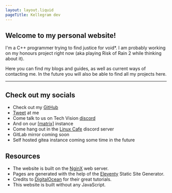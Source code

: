 ```yaml
---
layout: layout.liquid
pageTitle: Kellegram dev
---
```


## Welcome to my personal website!

I'm a C++ programmer trying to find justice for void*. I am probably working on my honours project right now (aka playing Risk of Rain 2 while thinking about it).

Here you can find my blogs and guides, as well as current ways of contacting me. In the future you will also be able to find all my projects here. 

---

## Check out my socials
* Check out my [GitHub](https://github.com/Kellegram)
* [Tweet](https://nitter.net/Kellegramxyz) at me
* Come talk to us on Tech Vision [discord](https://discord.gg/DvFH3Dy)
* And on our [[matrix]](https://matrix.to/#/+techvision:bimpson.ems.host) instance
* Come hang out in the [Linux Cafe](https://discord.gg/9pfb5ZB) discord server
* GitLab mirror coming soon
* Self hosted gitea instance coming some time in the future

## Resources
* The website is built on the [NginX](https://www.nginx.com/) web server.
* Pages are generated with the help of the [Eleventy](https://www.11ty.dev/) Static Site Generator.
* Credits to [DigitalOcean](https://www.digitalocean.com/community/tutorials) for their great tutorials.
* This website is built without any JavaScript.



